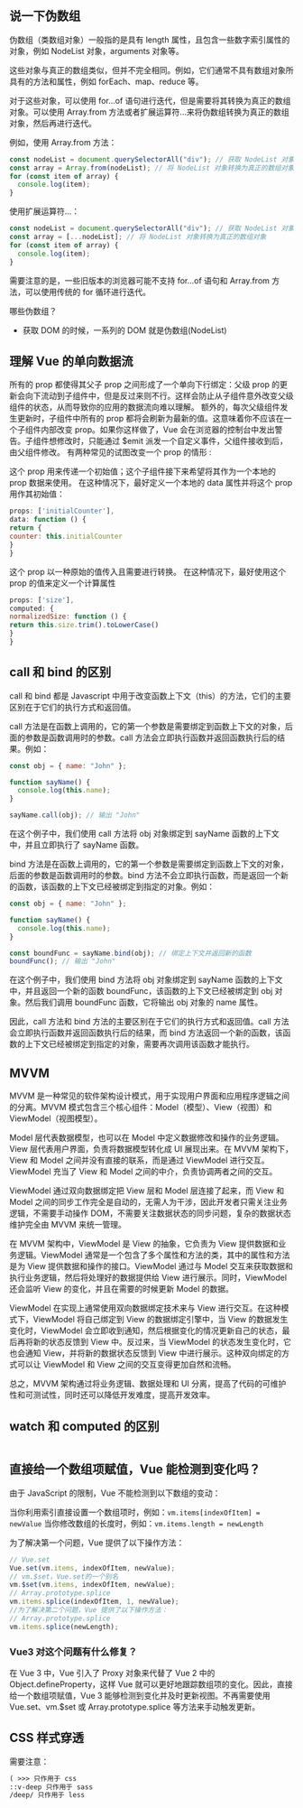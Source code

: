 ## 说一下伪数组

伪数组（类数组对象）一般指的是具有 length 属性，且包含一些数字索引属性的对象，例如 NodeList 对象，arguments 对象等。

这些对象与真正的数组类似，但并不完全相同。例如，它们通常不具有数组对象所具有的方法和属性，例如 forEach、map、reduce 等。

对于这些对象，可以使用 for...of 语句进行迭代，但是需要将其转换为真正的数组对象。可以使用 Array.from 方法或者扩展运算符...来将伪数组转换为真正的数组对象，然后再进行迭代。

例如，使用 Array.from 方法：

```javascript
const nodeList = document.querySelectorAll("div"); // 获取 NodeList 对象
const array = Array.from(nodeList); // 将 NodeList 对象转换为真正的数组对象
for (const item of array) {
  console.log(item);
}
```

使用扩展运算符...：

```javascript
const nodeList = document.querySelectorAll("div"); // 获取 NodeList 对象
const array = [...nodeList]; // 将 NodeList 对象转换为真正的数组对象
for (const item of array) {
  console.log(item);
}
```

需要注意的是，一些旧版本的浏览器可能不支持 for...of 语句和 Array.from 方法，可以使用传统的 for 循环进行迭代。

哪些伪数组？

- 获取 DOM 的时候，一系列的 DOM 就是伪数组(NodeList)

## 理解 Vue 的单向数据流

所有的 prop 都使得其父子 prop 之间形成了一个单向下行绑定：父级 prop 的更新会向下流动到子组件中，但是反过来则不行。这样会防止从子组件意外改变父级组件的状态，从而导致你的应用的数据流向难以理解。
额外的，每次父级组件发生更新时，子组件中所有的 prop 都将会刷新为最新的值。这意味着你不应该在一个子组件内部改变 prop。如果你这样做了，Vue 会在浏览器的控制台中发出警告。子组件想修改时，只能通过 $emit 派发一个自定义事件，父组件接收到后，由父组件修改。
有两种常见的试图改变一个 prop 的情形 :

这个 prop 用来传递一个初始值；这个子组件接下来希望将其作为一个本地的 prop 数据来使用。 在这种情况下，最好定义一个本地的 data 属性并将这个 prop 用作其初始值：

```js
props: ['initialCounter'],
data: function () {
return {
counter: this.initialCounter
}
}
```

这个 prop 以一种原始的值传入且需要进行转换。 在这种情况下，最好使用这个 prop 的值来定义一个计算属性

```js
props: ['size'],
computed: {
normalizedSize: function () {
return this.size.trim().toLowerCase()
}
}
```

## call 和 bind 的区别

call 和 bind 都是 Javascript 中用于改变函数上下文（this）的方法，它们的主要区别在于它们的执行方式和返回值。

call 方法是在函数上调用的，它的第一个参数是需要绑定到函数上下文的对象，后面的参数是函数调用时的参数。call 方法会立即执行函数并返回函数执行后的结果。例如：

```javascript
const obj = { name: "John" };

function sayName() {
  console.log(this.name);
}

sayName.call(obj); // 输出 "John"
```

在这个例子中，我们使用 call 方法将 obj 对象绑定到 sayName 函数的上下文中，并且立即执行了 sayName 函数。

bind 方法是在函数上调用的，它的第一个参数是需要绑定到函数上下文的对象，后面的参数是函数调用时的参数。bind 方法不会立即执行函数，而是返回一个新的函数，该函数的上下文已经被绑定到指定的对象。例如：

```javascript
const obj = { name: "John" };

function sayName() {
  console.log(this.name);
}

const boundFunc = sayName.bind(obj); // 绑定上下文并返回新的函数
boundFunc(); // 输出 "John"
```

在这个例子中，我们使用 bind 方法将 obj 对象绑定到 sayName 函数的上下文中，并且返回一个新的函数 boundFunc，该函数的上下文已经被绑定到 obj 对象。然后我们调用 boundFunc 函数，它将输出 obj 对象的 name 属性。

因此，call 方法和 bind 方法的主要区别在于它们的执行方式和返回值。call 方法会立即执行函数并返回函数执行后的结果，而 bind 方法返回一个新的函数，该函数的上下文已经被绑定到指定的对象，需要再次调用该函数才能执行。

## MVVM

MVVM 是一种常见的软件架构设计模式，用于实现用户界面和应用程序逻辑之间的分离。MVVM 模式包含三个核心组件：Model（模型）、View（视图）和 ViewModel（视图模型）。

Model 层代表数据模型，也可以在 Model 中定义数据修改和操作的业务逻辑。View 层代表用户界面，负责将数据模型转化成 UI 展现出来。在 MVVM 架构下，View 和 Model 之间并没有直接的联系，而是通过 ViewModel 进行交互。ViewModel 充当了 View 和 Model 之间的中介，负责协调两者之间的交互。

ViewModel 通过双向数据绑定把 View 层和 Model 层连接了起来，而 View 和 Model 之间的同步工作完全是自动的，无需人为干涉，因此开发者只需关注业务逻辑，不需要手动操作 DOM，不需要关注数据状态的同步问题，复杂的数据状态维护完全由 MVVM 来统一管理。

在 MVVM 架构中，ViewModel 是 View 的抽象，它负责为 View 提供数据和业务逻辑。ViewModel 通常是一个包含了多个属性和方法的类，其中的属性和方法是为 View 提供数据和操作的接口。ViewModel 通过与 Model 交互来获取数据和执行业务逻辑，然后将处理好的数据提供给 View 进行展示。同时，ViewModel 还会监听 View 的变化，并且在需要的时候更新 Model 的数据。

ViewModel 在实现上通常使用双向数据绑定技术来与 View 进行交互。在这种模式下，ViewModel 将自己绑定到 View 的数据绑定引擎中，当 View 的数据发生变化时，ViewModel 会立即收到通知，然后根据变化的情况更新自己的状态，最后再将新的状态反馈到 View 中。反过来，当 ViewModel 的状态发生变化时，它也会通知 View，并将新的数据状态反馈到 View 中进行展示。这种双向绑定的方式可以让 ViewModel 和 View 之间的交互变得更加自然和流畅。

总之，MVVM 架构通过将业务逻辑、数据处理和 UI 分离，提高了代码的可维护性和可测试性，同时还可以降低开发难度，提高开发效率。

## watch 和 computed 的区别

```

```

## 直接给一个数组项赋值，Vue 能检测到变化吗？

由于 JavaScript 的限制，Vue 不能检测到以下数组的变动：

当你利用索引直接设置一个数组项时，例如：`vm.items[indexOfItem] = newValue`
当你修改数组的长度时，例如：`vm.items.length = newLength`

为了解决第一个问题，Vue 提供了以下操作方法：

```js
// Vue.set
Vue.set(vm.items, indexOfItem, newValue);
// vm.$set，Vue.set的一个别名
vm.$set(vm.items, indexOfItem, newValue);
// Array.prototype.splice
vm.items.splice(indexOfItem, 1, newValue);
//为了解决第二个问题，Vue 提供了以下操作方法：
// Array.prototype.splice
vm.items.splice(newLength);
```

### Vue3 对这个问题有什么修复？

在 Vue 3 中，Vue 引入了 Proxy 对象来代替了 Vue 2 中的 Object.defineProperty，这样 Vue 就可以更好地跟踪数组项的变化。因此，直接给一个数组项赋值，Vue 3 能够检测到变化并及时更新视图。不再需要使用 Vue.set、vm.$set 或 Array.prototype.splice 等方法来手动触发更新。

## CSS 样式穿透

需要注意：

```md
( >>> 只作用于 css
::v-deep 只作用于 sass
/deep/ 只作用于 less
```

